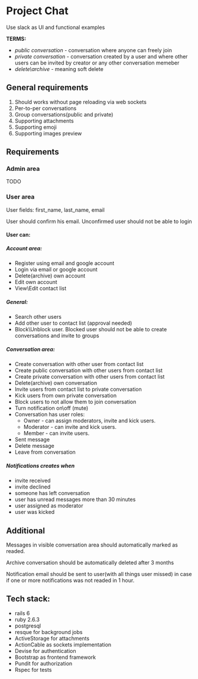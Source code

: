 # Project Chat
Use slack as UI and functional examples

**TERMS:**
* _public conversation_ - conversation where anyone can freely join
* _private conversation_ - conversation created by a user and where other users can be invited by creator or any other conversation memeber
* _delete\archive_ - meaning soft delete
## General requirements
1. Should works without page reloading via web sockets
1. Per-to-per conversations
1. Group conversations(public and private)
1. Supporting attachments
1. Supporting emoji
1. Supporting images preview

## Requirements

### Admin area
TODO
### User area
User fields: first_name, last_name, email

User should confirm his email. Unconfirmed user should not be able to login
#### User can:
##### Account area:
* Register using email and google account
* Login via email or google account
* Delete(archive) own account
* Edit own account
* View\Edit contact list
##### General:
* Search other users
* Add other user to contact list (approval needed)
* Block\Unblock user. Blocked user should not be able to create conversations and invite to groups
##### Conversation area:
* Create conversation with other user from contact list
* Create public conversation with other users from contact list
* Create private conversation with other users from contact list
* Delete(archive) own conversation
* Invite users from contact list to private conversation
* Kick users from own private conversation
* Block users to not allow them to join conversation
* Turn notification on\off (mute)
* Conversation has user roles:
  * Owner - can assign moderators, invite and kick users.
  * Moderator - can invite and kick users.
  * Member - can invite users.
* Sent message
* Delete message
* Leave from conversation
##### Notifications creates when 
* invite received 
* invite declined
* someone has left conversation
* user has unread messages more than 30 minutes
* user assigned as moderator
* user was kicked

## Additional

Messages in visible conversation area should automatically marked as readed.

Archive conversation should be automatically deleted after 3 months

Notification email should be sent to user(with all things user missed) in case if one or more notifications was not readed in 1 hour.

## Tech stack:
* rails 6
* ruby 2.6.3
* postgresql
* resque for background jobs
* ActiveStorage for attachments
* ActionCable as sockets implementation
* Devise for authentication
* Bootstrap as frontend framework
* Pundit for authorization
* Rspec for tests
